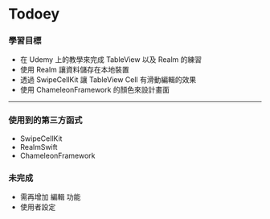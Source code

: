 # Todoey

### 學習目標
- 在 Udemy 上的教學來完成 TableView 以及 Realm 的練習
- 使用 Realm 讓資料儲存在本地裝置
- 透過 SwipeCellKit 讓 TableView Cell 有滑動編輯的效果
- 使用 ChameleonFramework 的顏色來設計畫面

---

### 使用到的第三方函式

- SwipeCellKit
- RealmSwift
- ChameleonFramework

### 未完成

- 需再增加 編輯 功能
- 使用者設定

